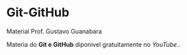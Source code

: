 # Git-GitHub
 Material Prof. Gustavo Guanabara

Materia do **Git e GitHub** diponivel gratuitamente no *YouTube*..
